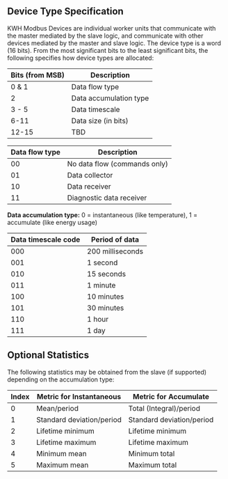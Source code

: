 ## Device Type Specification

KWH Modbus Devices are individual worker units that communicate with the master mediated by the slave logic, and communicate with other devices mediated by the master and slave logic. The device type is a word (16 bits). From the most significant bits to the least significant bits, the following specifies how device types are allocated:

| Bits (from MSB) | Description            |
| --------------- | ---------------------- |
| 0 & 1           | Data flow type         |
| 2               | Data accumulation type |
| 3 - 5           | Data timescale         |
| 6-11            | Data size (in bits)    |
| 12-15           | TBD                    |

| Data flow type | Description                  |
| -------------- | ---------------------------- |
| 00             | No data flow (commands only) |
| 01             | Data collector               |
| 10             | Data receiver                |
| 11             | Diagnostic data receiver     |

**Data accumulation type:** 0 = instantaneous (like temperature), 1 = accumulate (like energy usage)

| Data timescale code | Period of data   |
| ------------------- | ---------------- |
| 000                 | 200 milliseconds |
| 001                 | 1 second         |
| 010                 | 15 seconds       |
| 011                 | 1 minute         |
| 100                 | 10 minutes       |
| 101                 | 30 minutes       |
| 110                 | 1 hour           |
| 111                 | 1 day            |

## Optional Statistics

The following statistics may be obtained from the slave (if supported) depending on the accumulation type:

| **Index** | **Metric for Instantaneous** | **Metric for Accumulate** |
| --------- | ---------------------------- | ------------------------- |
| 0         | Mean/period                  | Total (Integral)/period   |
| 1         | Standard deviation/period    | Standard deviation/period |
| 2         | Lifetime minimum             | Lifetime minimum          |
| 3         | Lifetime maximum             | Lifetime maximum          |
| 4         | Minimum mean                 | Minimum total             |
| 5         | Maximum mean                 | Maximum total             |

